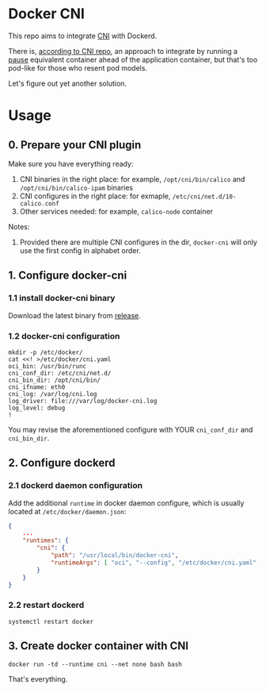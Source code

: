 # Docker CNI

This repo aims to integrate [CNI](https://github.com/containernetworking/cni) with Dockerd.

There is, [according to CNI repo](https://github.com/containernetworking/cni/blob/master/scripts/docker-run.sh), an approach to integrate by running a [pause](https://groups.google.com/g/kubernetes-users/c/jVjv0QK4b_o) equivalent container ahead of the application container, but that's too pod-like for those who resent pod models.

Let's figure out yet another solution.

# Usage

## 0. Prepare your CNI plugin

Make sure you have everything ready:

1. CNI binaries in the right place: for example, `/opt/cni/bin/calico` and `/opt/cni/bin/calico-ipam` binaries
2. CNI configures in the right place: for exmaple, `/etc/cni/net.d/10-calico.conf`
3. Other services needed: for example, `calico-node` container

Notes:

1. Provided there are multiple CNI configures in the dir, `docker-cni` will only use the first config in alphabet order.

## 1. Configure docker-cni

### 1.1 install docker-cni binary

Download the latest binary from [release](https://github.com/projecteru2/docker-cni/releases).

### 1.2 docker-cni configuration

```shell
mkdir -p /etc/docker/
cat <<! >/etc/docker/cni.yaml
oci_bin: /usr/bin/runc
cni_conf_dir: /etc/cni/net.d/
cni_bin_dir: /opt/cni/bin/
cni_ifname: eth0
cni_log: /var/log/cni.log
log_driver: file:///var/log/docker-cni.log
log_level: debug
!
```

You may revise the aforementioned configure with YOUR `cni_conf_dir` and `cni_bin_dir`.

## 2. Configure dockerd

### 2.1 dockerd daemon configuration

Add the additional `runtime` in docker daemon configure, which is usually located at `/etc/docker/daemon.json`:

```json
{
    ...
    "runtimes": {
        "cni": {
            "path": "/usr/local/bin/docker-cni",
            "runtimeArgs": [ "oci", "--config", "/etc/docker/cni.yaml", "--" ]
        }
    }
}
```

### 2.2 restart dockerd

```shell
systemctl restart docker
```

## 3. Create docker container with CNI

```shell
docker run -td --runtime cni --net none bash bash
```

That's everything.
